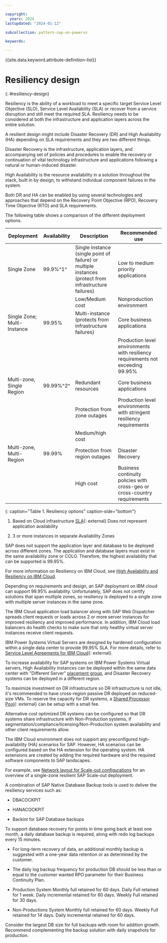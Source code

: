 ```yaml
---

copyright:
  years: 2024
lastupdated: "2024-01-12"

subcollection: pattern-sap-on-powervs

keywords:

---
```


{{site.data.keyword.attribute-definition-list}}

# Resiliency design
{: #resiliency-design}

Resiliency is the ability of a workload to meet a specific target
Service Level Objective (SLO), Service Level Availability (SLA) or
recover from a service disruption and still meet the required SLA.
Resiliency needs to be considered at both the infrastructure and
application layers across the entire solution.

A resilient design might include Disaster Recovery (DR) and High
Availability (HA) depending on SLA requirements and they are two
different things.

Disaster Recovery is the infrastructure, application layers, and
accompanying set of policies and procedures to enable the recovery or
continuation of vital technology infrastructure and applications
following a natural or human-induced disaster.

High Availability is the resource availability in a solution throughout
the stack, built in by design, to withstand individual component
failures in the system.

Both DR and HA can be enabled by using several technologies and approaches that depend on the Recovery Point Objective (RPO), Recovery Time
Objective (RTO) and SLA requirements.

The following table shows a comparison of the different deployment options.

| Deployment    | Availability | Description   | Recommended use   |
|------------------|------------------|------------------|------------------|
| Single Zone                 | 99.9%^1^        |Single instance (single point of failure) or multiple instances (protect from infrastructure failures) |Low to medium priority applications                                             |
|                             |                 |Low/Medium cost                                                                                         |Nonproduction environment                                                      |
| Single Zone; Multi-Instance | 99.95%          |Multi-instance (protects from infrastructure failures)                                                  |Core business applications                                                      |
|                             |                 |                                                                                                            |Production level environments with resiliency requirements not exceeding 99.95% |
| Multi-zone, Single Region   | 99.99%^2^       |Redundant resources                                                                                     |Core business applications                                                      |
|                             |                 |Protection from zone outages                                                                            |Production level environments with stringent resiliency requirements
|                             |                 |Medium/high cost                                                                                        |                                                                                    |
| Multi-zone, Multi-Region    | 99.99%          |Protection from region outages                                                                          |Disaster Recovery
|                             |                 |High cost                                                                                               |Business continuity policies with cross-geo or cross-country requirements       |
{: caption="Table 1. Resiliency options" caption-side="bottom"}

1. Based on Cloud infrastructure
   [SLA](https://www.ibm.com/support/customer/csol/terms/?id=i126-9268&lc=en#detail-document){: external}
    Does not represent application availability

2. 3 or more instances in separate Availability Zones

SAP does not support the application layer and database to be deployed across different zones. The application and database layers must exist in the same availability zone or COLO. Therefore, the highest availability that can be supported is 99.95%.

For more information on Resiliency on IBM Cloud, see [High Availability and Resiliency on IBM Cloud](/docs/ha-infrastructure?topic=ha-infrastructure-landing-about-ha-dr-backup).

Depending on requirements and design, an SAP deployment on IBM cloud can
support 99.95% availability. Unfortunately, SAP does not certify
solutions that span multiple zones, so resiliency is deployed to a
single zone with multiple server instances in the same zone.

The IBM Cloud application load balancer along with SAP Web Dispatcher
spreads client requests or loads across 2 or more server instances for
improved resiliency and improved performance. In addition, IBM Cloud
load balancers do health checks to make sure that only healthy virtual
server instances receive client requests.

IBM Power Systems Virtual Servers are designed by hardened configuration
within a single data center to provide 99.95% SLA. For more details, refer
to [Service Level Agreements for IBM Cloud](https://www.ibm.com/support/customer/csol/terms/?id=i126-9268&lc=en#detail-document){: external}.

To increase availability for SAP systems on IBM Power Systems Virtual
servers, High Availability instances can be deployed within the same
data center with "Different Server" [placement
group](https://cloud.ibm.com/docs/power-iaas?topic=power-iaas-placement-groups),
and Disaster Recovery systems can be deployed in a different region.

To maximize investment on DR infrastructure so DR infrastructure is not
idle, it's recommended to have cross-region passive DR deployed on
reduced-size VMs. To reserve the capacity for DR systems, a [Shared Processor Pool](https://www.ibm.com/docs/en/power9?topic=systems-managing-shared-processor-pools){: external}
can be setup with a small fee.

Alternative cost optimized DR systems can be configured so that DR
systems share infrastructure with Non-Production systems, if
segmentation/compliance/licensing/Non-Production system availability and
other client requirements allow.

The IBM Cloud environment does not support any preconfigured
high-availability (HA) scenarios for SAP. However, HA scenarios can be
configured based on the HA extension for the operating system. HA
extensions are created by adding the required hardware and the required
software components to SAP landscapes.

For example, see [Network layout for Scale-out configurations](/docs/sap?topic=sap-refarch-hana-scaleout#network-layout-for-scale-out-configurations-2)
for an overview of a single-zone resilient SAP Scale-out deployment.

A combination of SAP Native Database Backup tools is used to deliver the
resiliency services such as:

- DBACOCKPIT

- HANACOCKPIT

- Backint for SAP Database backups

To support database recovery for points in time going back at least one
month, a daily database backup is required, along with redo log backups
every 15 minutes.

- For long-term recovery of data, an additional monthly backup is suggested with a one-year data retention or as determined by the customer.

- The daily log backup frequency for production DB should be less than or equal to the customer wanted RPO parameter for their Business Continuity Plan.

- Production System Monthly full retained for 60 days. Daily Full retained for 1 week. Daily incremental retained for 60 days. Weekly Full retained for 30 days.

- Non-Productions System Monthly full retained for 60 days. Weekly Full retained for 14 days. Daily incremental retained for 60 days.

Consider the largest DB size for full backups with room for addition
growth. Recommend complementing the backup solution with daily snapshots
for production.
